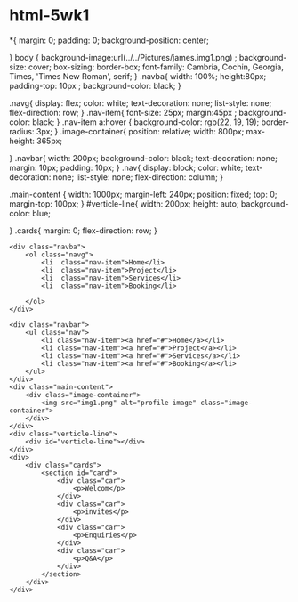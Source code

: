# html-5wk1

*{
    margin: 0;
    padding: 0;
    background-position: center;

}
body
{
    background-image:url(../../Pictures/james.img1.png) ;
    background-size: cover;
    box-sizing: border-box;
    font-family: Cambria, Cochin, Georgia, Times, 'Times New Roman', serif;
}
.navba{
    width: 100%;
    height:80px;
    padding-top: 10px ;
    background-color: black;
}

.navg{
    display: flex;
    color: white;
    text-decoration: none;
    list-style: none;
    flex-direction: row;
}
.nav-item{
font-size: 25px;
margin:45px ;
background-color: black;
}
.nav-item a:hover
{
    background-color: rgb(22, 19, 19);
    border-radius: 3px;
}
.image-container{
    position: relative;
    width: 800px;
    max-height: 365px;


}
.navbar{
    width: 200px;
    background-color: black;
    text-decoration: none;
    margin: 10px;
    padding: 10px;
}
.nav{
    display: block;
    color: white;
    text-decoration: none;
    list-style: none;
    flex-direction: column;
}

.main-content {
    width: 1000px;
    margin-left: 240px;
    position: fixed;
    top: 0;
    margin-top: 100px;
}
#verticle-line{
    width: 200px;
    height: auto;
    background-color: blue;

}
.cards{
    margin: 0;
    flex-direction: row;
}

<!DOCTYPE html>
<html lang="en">
<head>
    <meta charset="UTF-8">
    <meta name="viewport" content="width=device-width, initial-scale=1.0">
    <title>navigation</title>
    <link rel="stylesheet"href="ALFA.css">
</head>
<body>

    <div class="navba">
        <ol class="navg">
            <li  class="nav-item">Home</li>
            <li  class="nav-item">Project</li>
            <li  class="nav-item">Services</li>
            <li  class="nav-item">Booking</li>

        </ol>
    </div>

    <div class="navbar">
        <ul class="nav">
            <li class="nav-item"><a href="#">Home</a></li>
            <li class="nav-item"><a href="#">Project</a></li>
            <li class="nav-item"><a href="#">Services</a></li>
            <li class="nav-item"><a href="#">Booking</a></li>
        </ul>
    </div>
    <div class="main-content">
        <div class="image-container">
            <img src="img1.png" alt="profile image" class="image-container">
        </div>
    </div>
    <div class="verticle-line">
        <div id="verticle-line"></div>
    </div>
    <div>
        <div class="cards">
            <section id="card">
                <div class="car">
                    <p>Welcom</p>
                </div>
                <div class="car">
                    <p>invites</p>
                </div>
                <div class="car">
                    <p>Enquiries</p>
                </div>
                <div class="car">
                    <p>Q&A</p>
                </div>
            </section>
        </div>
    </div>

</body>
</html>
